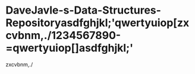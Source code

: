 # DaveJavle-s-Data-Structures-Repositoryasdfghjkl;'qwertyuiop[zxcvbnm,./1234567890-=qwertyuiop[]asdfghjkl;'
zxcvbnm,./
